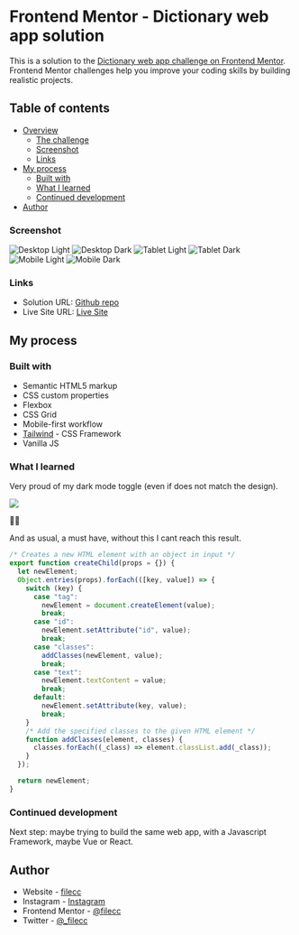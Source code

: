 # Frontend Mentor - Dictionary web app solution

This is a solution to the [Dictionary web app challenge on Frontend Mentor](https://www.frontendmentor.io/challenges/dictionary-web-app-h5wwnyuKFL). Frontend Mentor challenges help you improve your coding skills by building realistic projects. 

## Table of contents

- [Overview](#overview)
  - [The challenge](#the-challenge)
  - [Screenshot](#screenshot)
  - [Links](#links)
- [My process](#my-process)
  - [Built with](#built-with)
  - [What I learned](#what-i-learned)
  - [Continued development](#continued-development)
- [Author](#author)


### Screenshot

![Desktop Light](./screenshot/desktop.png)
![Desktop Dark](./screenshot/desktop-night.png)
![Tablet Light](./screenshot/tablet.png)
![Tablet Dark](./screenshot/tablet-night.png)
![Mobile Light](./screenshot/mobile.png)
![Mobile Dark](./screenshot/mobile-night.png)

### Links

- Solution URL: [Github repo](https://github.com/filecc/FM-dictionary-web-app)
- Live Site URL: [Live Site](https://filecc.github.io/FM-dictionary-web-app/)

## My process

### Built with

- Semantic HTML5 markup
- CSS custom properties
- Flexbox
- CSS Grid
- Mobile-first workflow
- [Tailwind](https://tailwindcss.com/) - CSS Framework
- Vanilla JS


### What I learned

Very proud of my dark mode toggle (even if does not match the design). 

![](./screenshot/togglegif.gif)

🥹🥰

And as usual, a must have, without this I cant reach this result. 

```js
/* Creates a new HTML element with an object in input */
export function createChild(props = {}) {
  let newElement;
  Object.entries(props).forEach(([key, value]) => {
    switch (key) {
      case "tag":
        newElement = document.createElement(value);
        break;
      case "id":
        newElement.setAttribute("id", value);
        break;
      case "classes":
        addClasses(newElement, value);
        break;
      case "text":
        newElement.textContent = value;
        break;
      default:
        newElement.setAttribute(key, value);
        break;
    }
    /* Add the specified classes to the given HTML element */
    function addClasses(element, classes) {
      classes.forEach((_class) => element.classList.add(_class));
    }
  });

  return newElement;
}
```


### Continued development

Next step: maybe trying to build the same web app, with a Javascript Framework, maybe Vue or React. 

## Author

- Website - [filecc](https://www.filecc.dev)
- Instagram - [Instagram](https://www.instagram.com/filecc)
- Frontend Mentor - [@filecc](https://www.frontendmentor.io/profile/filecc)
- Twitter - [@_filecc](https://www.twitter.com/_filecc)

